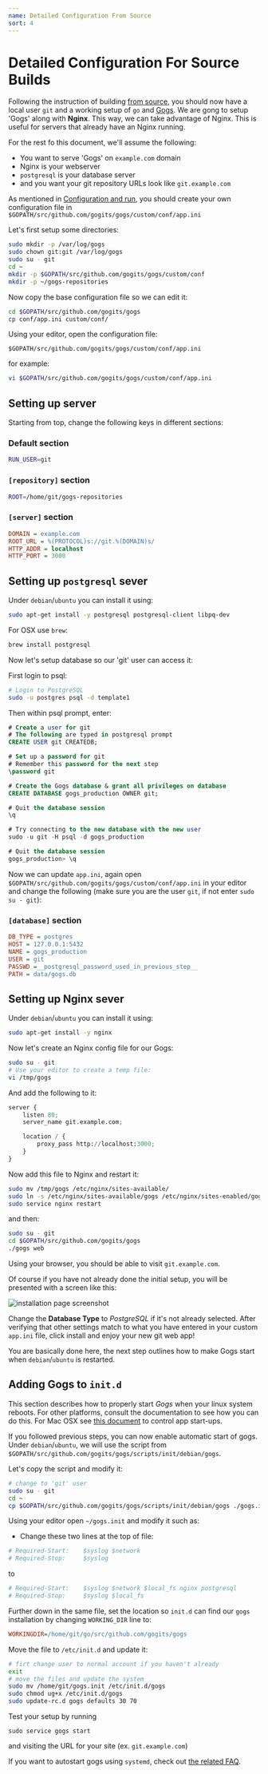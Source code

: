 ```yaml
---
name: Detailed Configuration From Source
sort: 4
---
```


# Detailed Configuration For Source Builds

Following the instruction of building [from source](/docs/en-US/installation/install_from_source.md), you should now have a local user `git` and a working setup of `go` and [Gogs](http://gogs.io/).
We are gong to setup 'Gogs' along with **Nginx**. This way, we can take advantage of Nginx. This is useful for servers that already have an Nginx running.

For the rest fo this document, we'll assume the following:

- You want to serve 'Gogs' on `example.com` domain
- Nginx is your webserver
- `postgresql` is your database server
- and you want your git repository URLs look like `git.example.com`

As mentioned in [Configuration and run](/docs/installation/configuration_and_run.md), you should create your own configuration file in `$GOPATH/src/github.com/gogits/gogs/custom/conf/app.ini`

Let's first setup some directories:

```bash
sudo mkdir -p /var/log/gogs
sudo chown git:git /var/log/gogs
sudo su - git
cd ~
mkdir -p $GOPATH/src/github.com/gogits/gogs/custom/conf
mkdir -p ~/gogs-repositories
```

Now copy the base configuration file so we can edit it:

```bash
cd $GOPATH/src/github.com/gogits/gogs
cp conf/app.ini custom/conf/
```

Using your editor, open the configuration file:

`$GOPATH/src/github.com/gogits/gogs/custom/conf/app.ini`

for example:

```bash
vi $GOPATH/src/github.com/gogits/gogs/custom/conf/app.ini
```

## Setting up server

Starting from top, change the following keys in different sections:

### Default section

```bash
RUN_USER=git
```

### `[repository]` section

```bash
ROOT=/home/git/gogs-repositories
```

### `[server]` section

```ini
DOMAIN = example.com
ROOT_URL = %(PROTOCOL)s://git.%(DOMAIN)s/
HTTP_ADDR = localhost
HTTP_PORT = 3000
```

## Setting up `postgresql` sever

Under `debian`/`ubuntu` you can install it using:

```bash
sudo apt-get install -y postgresql postgresql-client libpq-dev
```

For OSX use `brew`:

```bash
brew install postgresql
```

Now let's setup database so our 'git' user can access it:

First login to psql:

```bash
# Login to PostgreSQL
sudo -u postgres psql -d template1
```

Then within psql prompt, enter:

```sql
# Create a user for git
# The following are typed in postgresql prompt
CREATE USER git CREATEDB;

# Set up a password for git
# Remember this password for the next step
\password git

# Create the Gogs database & grant all privileges on database
CREATE DATABASE gogs_production OWNER git;

# Quit the database session
\q

# Try connecting to the new database with the new user
sudo -u git -H psql -d gogs_production

# Quit the database session
gogs_production> \q
```

Now we can update `app.ini`, again open `$GOPATH/src/github.com/gogits/gogs/custom/conf/app.ini` in your editor and change the following (make sure you are the user `git`, if not enter `sudo su - git`):

### `[database]` section

```ini
DB_TYPE = postgres
HOST = 127.0.0.1:5432
NAME = gogs_production
USER = git
PASSWD =__postgresql_password_used_in_previous_step__
PATH = data/gogs.db
```

## Setting up Nginx sever

Under `debian`/`ubuntu` you can install it using:

```bash
sudo apt-get install -y nginx
```

Now let's create an Nginx config file for our Gogs:

```bash
sudo su - git
# Use your editor to create a temp file:
vi /tmp/gogs
```
And add the following to it:

```python
server {
    listen 80;
    server_name git.example.com;

    location / {
        proxy_pass http://localhost:3000;
    }
}
```

Now add this file to Nginx and restart it:

```bash
sudo mv /tmp/gogs /etc/nginx/sites-available/
sudo ln -s /etc/nginx/sites-available/gogs /etc/nginx/sites-enabled/gogs
sudo service nginx restart
```
and then:

```bash
sudo su - git
cd $GOPATH/src/github.com/gogits/gogs
./gogs web
```

Using your browser, you should be able to visit `git.example.com`.

Of course if you have not already done the initial setup, you will be presented with a screen like this:

![installation page screenshot](/docs/images/installation_page_screenshot.png)

Change the **Database Type** to *PostgreSQL* if it's not already selected. After verifying that other settings match to what you have entered in your custom `app.ini` file, click install and enjoy your new git web app!

You are basically done here, the next step outlines how to make Gogs start when `debian`/`ubuntu` is restarted.

## Adding Gogs to `init.d`

This section describes how to properly start *Gogs* when your linux system reboots. For other platforms, consult the documentation to see how you can do this. For Mac OSX see [this document](/docs/installation/install_gogs_on_mac.md#run-gogs-server) to control app start-ups.

If you followed previous steps, you can now enable automatic start of gogs. Under `debian`/`ubuntu`, we will use the script from `$GOPATH/src/github.com/gogits/gogs/scripts/init/debian/gogs`.

Let's copy the script and modify it:

```bash
# change to 'git' user
sudo su - git
cd ~
cp $GOPATH/src/github.com/gogits/gogs/scripts/init/debian/gogs ./gogs.init
```

Using your editor open `~/gogs.init` and modify it such as:

- Change these two lines at the top of file:

```ini
# Required-Start:    $syslog $network
# Required-Stop:     $syslog
```

to

```ini
# Required-Start:    $syslog $network $local_fs nginx postgresql
# Required-Stop:     $syslog $local_fs
```

Further down in the same file, set the location so `init.d` can find our `gogs` installation by changing `WORKING_DIR` line to:

```ini
WORKINGDIR=/home/git/go/src/github.com/gogits/gogs
```

Move the file to `/etc/init.d` and update it:

```bash
# firt change user to normal account if you haven't already
exit
# move the files and update the system
sudo mv /home/git/gogs.init /etc/init.d/gogs
sudo chmod ug+x /etc/init.d/gogs
sudo update-rc.d gogs defaults 30 70
```

Test your setup by running

```sudo service gogs start```

and visiting the URL for your site (ex. `git.example.com`)

If you want to autostart gogs using `systemd`, check out [the related FAQ](/docs/intro/faqs.md#systemd-service).
